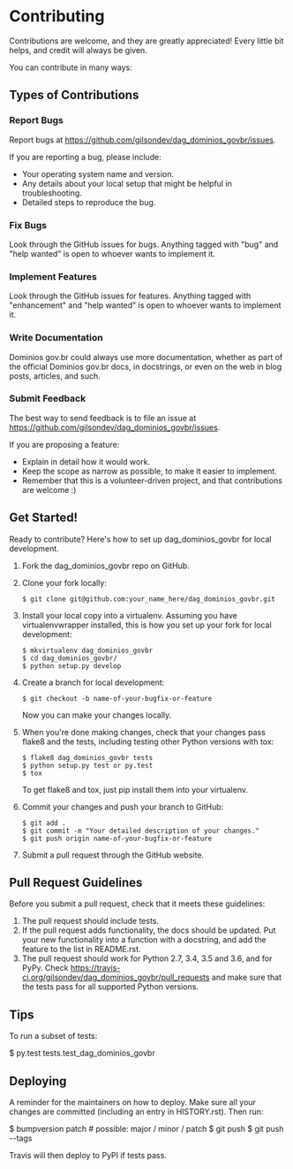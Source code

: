 Contributing
============

Contributions are welcome, and they are greatly appreciated! Every
little bit helps, and credit will always be given.

You can contribute in many ways:

Types of Contributions
----------------------

### Report Bugs

Report bugs at <https://github.com/gilsondev/dag_dominios_govbr/issues>.

If you are reporting a bug, please include:

-   Your operating system name and version.
-   Any details about your local setup that might be helpful in
    troubleshooting.
-   Detailed steps to reproduce the bug.

### Fix Bugs

Look through the GitHub issues for bugs. Anything tagged with "bug" and
"help wanted" is open to whoever wants to implement it.

### Implement Features

Look through the GitHub issues for features. Anything tagged with
"enhancement" and "help wanted" is open to whoever wants to implement
it.

### Write Documentation

Dominios gov.br could always use more documentation, whether as part of
the official Dominios gov.br docs, in docstrings, or even on the web in
blog posts, articles, and such.

### Submit Feedback

The best way to send feedback is to file an issue at
<https://github.com/gilsondev/dag_dominios_govbr/issues>.

If you are proposing a feature:

-   Explain in detail how it would work.
-   Keep the scope as narrow as possible, to make it easier to
    implement.
-   Remember that this is a volunteer-driven project, and that
    contributions are welcome :)

Get Started!
------------

Ready to contribute? Here's how to set up dag\_dominios\_govbr for local
development.

1.  Fork the dag\_dominios\_govbr repo on GitHub.
2.  Clone your fork locally:

        $ git clone git@github.com:your_name_here/dag_dominios_govbr.git

3.  Install your local copy into a virtualenv. Assuming you have
    virtualenvwrapper installed, this is how you set up your fork for
    local development:

        $ mkvirtualenv dag_dominios_govbr
        $ cd dag_dominios_govbr/
        $ python setup.py develop

4.  Create a branch for local development:

        $ git checkout -b name-of-your-bugfix-or-feature

    Now you can make your changes locally.

5.  When you're done making changes, check that your changes pass flake8
    and the tests, including testing other Python versions with tox:

        $ flake8 dag_dominios_govbr tests
        $ python setup.py test or py.test
        $ tox

    To get flake8 and tox, just pip install them into your virtualenv.

6.  Commit your changes and push your branch to GitHub:

        $ git add .
        $ git commit -m "Your detailed description of your changes."
        $ git push origin name-of-your-bugfix-or-feature

7.  Submit a pull request through the GitHub website.

Pull Request Guidelines
-----------------------

Before you submit a pull request, check that it meets these guidelines:

1.  The pull request should include tests.
2.  If the pull request adds functionality, the docs should be updated.
    Put your new functionality into a function with a docstring, and add
    the feature to the list in README.rst.
3.  The pull request should work for Python 2.7, 3.4, 3.5 and 3.6, and
    for PyPy. Check
    <https://travis-ci.org/gilsondev/dag_dominios_govbr/pull_requests>
    and make sure that the tests pass for all supported Python versions.

Tips
----

To run a subset of tests:

\$ py.test tests.test\_dag\_dominios\_govbr

Deploying
---------

A reminder for the maintainers on how to deploy. Make sure all your
changes are committed (including an entry in HISTORY.rst). Then run:

\$ bumpversion patch \# possible: major / minor / patch \$ git push \$
git push --tags

Travis will then deploy to PyPI if tests pass.
